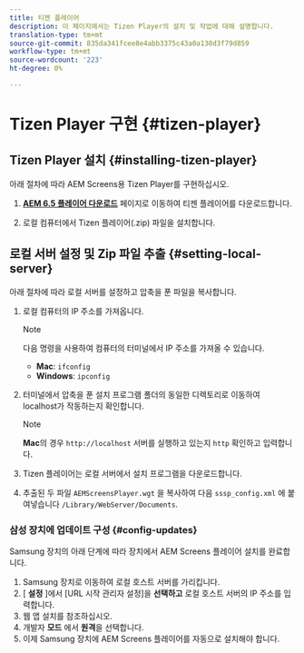 ```yaml
---
title: 티젠 플레이어
description: 이 페이지에서는 Tizen Player의 설치 및 작업에 대해 설명합니다.
translation-type: tm+mt
source-git-commit: 835da341fcee8e4abb3375c43a0a130d3f79d859
workflow-type: tm+mt
source-wordcount: '223'
ht-degree: 0%

---
```



# Tizen Player 구현 {#tizen-player}

## Tizen Player 설치 {#installing-tizen-player}

아래 절차에 따라 AEM Screens용 Tizen Player를 구현하십시오.

1. [**AEM 6.5 플레이어 다운로드**](https://download.macromedia.com/screens/) 페이지로 이동하여 티젠 플레이어를 다운로드합니다.

1. 로컬 컴퓨터에서 Tizen 플레이어(.zip) 파일을 설치합니다.

## 로컬 서버 설정 및 Zip 파일 추출 {#setting-local-server}

아래 절차에 따라 로컬 서버를 설정하고 압축을 푼 파일을 복사합니다.

1. 로컬 컴퓨터의 IP 주소를 가져옵니다.

   >[!NOTE]
   >다음 명령을 사용하여 컴퓨터의 터미널에서 IP 주소를 가져올 수 있습니다.
   >* **Mac**: `ifconfig`
   >* **Windows**: `ipconfig`


1. 터미널에서 압축을 푼 설치 프로그램 폴더의 동일한 디렉토리로 이동하여 localhost가 작동하는지 확인합니다.

   >[!NOTE]
   >**Mac**&#x200B;의 경우 `http://localhost` 서버를 실행하고 있는지 `http` 확인하고 입력합니다.

1. Tizen 플레이어는 로컬 서버에서 설치 프로그램을 다운로드합니다.

1. 추출된 두 파일 `AEMScreensPlayer.wgt` 을 복사하여 다음 `sssp_config.xml` 에 붙여넣습니다 `/Library/WebServer/Documents`.

### 삼성 장치에 업데이트 구성 {#config-updates}

Samsung 장치의 아래 단계에 따라 장치에서 AEM Screens 플레이어 설치를 완료합니다.

1. Samsung 장치로 이동하여 로컬 호스트 서버를 가리킵니다.
1. [ **설정** ]에서 [URL 시작 관리자 설정]을 **선택하고** 로컬 호스트 서버의 IP 주소를 입력합니다.
1. 웹 앱 설치를 참조하십시오.
1. 개발자 **모드** 에서 **원격**&#x200B;을 선택합니다.
1. 이제 Samsung 장치에 AEM Screens 플레이어를 자동으로 설치해야 합니다.


